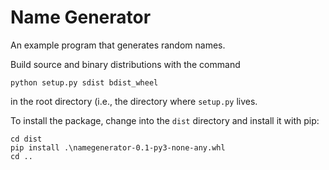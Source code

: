 # Name Generator

An example program that generates random names.

Build source and binary distributions with the command

```shell script
python setup.py sdist bdist_wheel
```
in the root directory (i.e., the directory where `setup.py` lives.

To install the package, change into the `dist` directory and install it
with pip:

```shell script
cd dist
pip install .\namegenerator-0.1-py3-none-any.whl
cd ..
```
